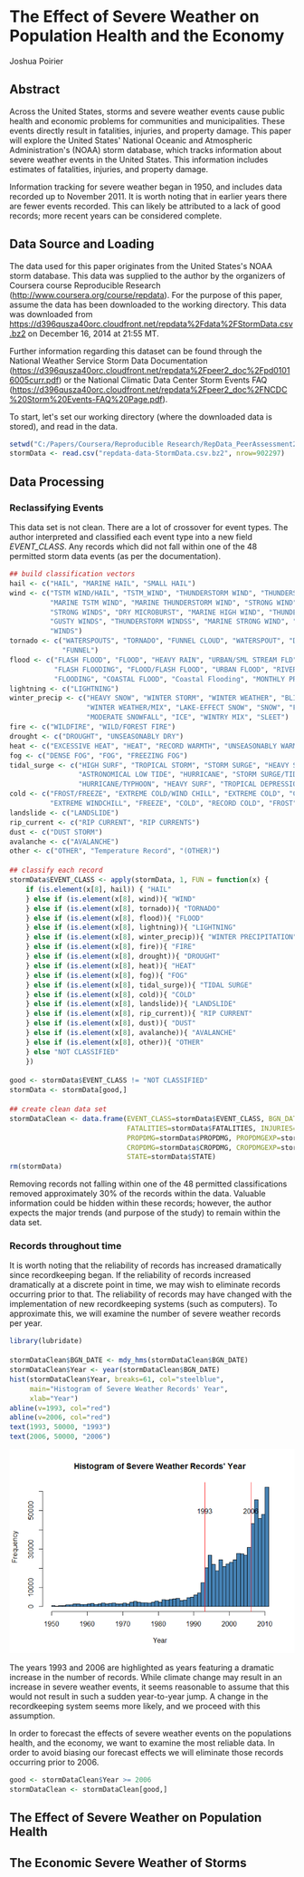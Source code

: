 # The Effect of Severe Weather on Population Health and the Economy
Joshua Poirier

## Abstract
Across the United States, storms and severe weather events cause public health and economic problems for communities and municipalities.  These events directly result in fatalities, injuries, and property damage.  This paper will explore the United States' National Oceanic and Atmospheric Administration's (NOAA) storm database, which tracks information about severe weather events in the United States.  This information includes estimates of fatalities, injuries, and property damage.

Information tracking for severe weather began in 1950, and includes data recorded up to November 2011.  It is worth noting that in earlier years there are fewer events recorded.  This can likely be attributed to a lack of good records; more recent years can be considered complete.

## Data Source and Loading

The data used for this paper originates from the United States's NOAA storm database.  This data was supplied to the author by the organizers of Coursera course Reproducible Research (http://www.coursera.org/course/repdata).  For the purpose of this paper, assume the data has been downloaded to the working directory.  This data was downloaded from https://d396qusza40orc.cloudfront.net/repdata%2Fdata%2FStormData.csv.bz2 on December 16, 2014 at 21:55 MT.

Further information regarding this dataset can be found through the National Weather Service Storm Data Documentation (https://d396qusza40orc.cloudfront.net/repdata%2Fpeer2_doc%2Fpd01016005curr.pdf) or the National Climatic Data Center Storm Events FAQ (https://d396qusza40orc.cloudfront.net/repdata%2Fpeer2_doc%2FNCDC%20Storm%20Events-FAQ%20Page.pdf).

To start, let's set our working directory (where the downloaded data is stored), and read in the data.


```r
setwd("C:/Papers/Coursera/Reproducible Research/RepData_PeerAssessment2_Data")
stormData <- read.csv("repdata-data-StormData.csv.bz2", nrow=902297)
```

## Data Processing

### Reclassifying Events
This data set is not clean.  There are a lot of crossover for event types.  The author interpreted and classified each event type into a new field *EVENT_CLASS*.  Any records which did not fall within one of the 48 permitted storm data events (as per the documentation).


```r
## build classification vectors
hail <- c("HAIL", "MARINE HAIL", "SMALL HAIL")
wind <- c("TSTM WIND/HAIL", "TSTM_WIND", "THUNDERSTORM WIND", "THUNDERSTORM WINDS", "HIGH WIND",
          "MARINE TSTM WIND", "MARINE THUNDERSTORM WIND", "STRONG WIND", "HIGH WINDS", "WIND",
          "STRONG WINDS", "DRY MICROBURST", "MARINE HIGH WIND", "THUNDERSTORM WINDS HAIL", 
          "GUSTY WINDS", "THUNDERSTORM WINDSS", "MARINE STRONG WIND", "THUNDERSTORM", "TSTM WIND (G45)",
          "WINDS")
tornado <- c("WATERSPOUTS", "TORNADO", "FUNNEL CLOUD", "WATERSPOUT", "DUST DEVEL", "FUNNEL CLOUDS",
             "FUNNEL")
flood <- c("FLASH FLOOD", "FLOOD", "HEAVY RAIN", "URBAN/SML STREAM FLD", "URBAN FLOODING", 
           "FLASH FLOODING", "FLOOD/FLASH FLOOD", "URBAN FLOOD", "RIVER FLOOD", "COASTAL FLOODING", 
           "FLOODING", "COASTAL FLOOD", "Coastal Flooding", "MONTHLY PRECIPITATION")
lightning <- c("LIGHTNING")
winter_precip <- c("HEAVY SNOW", "WINTER STORM", "WINTER WEATHER", "BLIZZARD", "ICE STORM", 
                   "WINTER WEATHER/MIX", "LAKE-EFFECT SNOW", "SNOW", "FREEZING RAIN", "LIGHT SNOW",
                   "MODERATE SNOWFALL", "ICE", "WINTRY MIX", "SLEET")
fire <- c("WILDFIRE", "WILD/FOREST FIRE")
drought <- c("DROUGHT", "UNSEASONABLY DRY")
heat <- c("EXCESSIVE HEAT", "HEAT", "RECORD WARMTH", "UNSEASONABLY WARM", "RECORD HEAT", "HEAT WAVE")
fog <- c("DENSE FOG", "FOG", "FREEZING FOG")
tidal_surge <- c("HIGH SURF", "TROPICAL STORM", "STORM SURGE", "HEAVY SURF/HIGH SURF",
                 "ASTRONOMICAL LOW TIDE", "HURRICANE", "STORM SURGE/TIDE", "ASTRONOMICAL HIGH TIDE",
                 "HURRICANE/TYPHOON", "HEAVY SURF", "TROPICAL DEPRESSION")
cold <- c("FROST/FREEZE", "EXTREME COLD/WIND CHILL", "EXTREME COLD", "COLD/WIND CHILL",
          "EXTREME WINDCHILL", "FREEZE", "COLD", "RECORD COLD", "FROST")
landslide <- c("LANDSLIDE")
rip_current <- c("RIP CURRENT", "RIP CURRENTS")
dust <- c("DUST STORM")
avalanche <- c("AVALANCHE")
other <- c("OTHER", "Temperature Record", "(OTHER)")

## classify each record
stormData$EVENT_CLASS <- apply(stormData, 1, FUN = function(x) {
    if (is.element(x[8], hail)) { "HAIL"
    } else if (is.element(x[8], wind)){ "WIND"
    } else if (is.element(x[8], tornado)){ "TORNADO"
    } else if (is.element(x[8], flood)){ "FLOOD"
    } else if (is.element(x[8], lightning)){ "LIGHTNING"
    } else if (is.element(x[8], winter_precip)){ "WINTER PRECIPITATION"
    } else if (is.element(x[8], fire)){ "FIRE"
    } else if (is.element(x[8], drought)){ "DROUGHT"
    } else if (is.element(x[8], heat)){ "HEAT"
    } else if (is.element(x[8], fog)){ "FOG"
    } else if (is.element(x[8], tidal_surge)){ "TIDAL SURGE"
    } else if (is.element(x[8], cold)){ "COLD"
    } else if (is.element(x[8], landslide)){ "LANDSLIDE"
    } else if (is.element(x[8], rip_current)){ "RIP CURRENT"
    } else if (is.element(x[8], dust)){ "DUST"
    } else if (is.element(x[8], avalanche)){ "AVALANCHE"
    } else if (is.element(x[8], other)){ "OTHER"
    } else "NOT CLASSIFIED"
    })

good <- stormData$EVENT_CLASS != "NOT CLASSIFIED"
stormData <- stormData[good,]

## create clean data set
stormDataClean <- data.frame(EVENT_CLASS=stormData$EVENT_CLASS, BGN_DATE=stormData$BGN_DATE,
                             FATALITIES=stormData$FATALITIES, INJURIES=stormData$INJURIES,
                             PROPDMG=stormData$PROPDMG, PROPDMGEXP=stormData$PROPDMGEXP,
                             CROPDMG=stormData$CROPDMG, CROPDMGEXP=stormData$CROPDMGEXP,
                             STATE=stormData$STATE)
rm(stormData)
```

Removing records not falling within one of the 48 permitted classifications removed approximately 30% of the records within the data.  Valuable information could be hidden within these records; however, the author expects the major trends (and purpose of the study) to remain within the data set.

### Records throughout time

It is worth noting that the reliability of records has increased dramatically since recordkeeping began.  If the reliability of records increased dramatically at a discrete point in time, we may wish to eliminate records occurring prior to that.  The reliability of records may have changed with the implementation of new recordkeeping systems (such as computers).  To approximate this, we will examine the number of severe weather records per year.


```r
library(lubridate)

stormDataClean$BGN_DATE <- mdy_hms(stormDataClean$BGN_DATE)
stormDataClean$Year <- year(stormDataClean$BGN_DATE)
hist(stormDataClean$Year, breaks=61, col="steelblue",
     main="Histogram of Severe Weather Records' Year",
     xlab="Year")
abline(v=1993, col="red")
abline(v=2006, col="red")
text(1993, 50000, "1993")
text(2006, 50000, "2006")
```

![plot of chunk unnamed-chunk-3](./PA2_files/figure-html/unnamed-chunk-3.png) 

The years 1993 and 2006 are highlighted as years featuring a dramatic increase in the number of records.  While climate change may result in an increase in severe weather events, it seems reasonable to assume that this would not result in such a sudden year-to-year jump.  A change in the recordkeeping system seems more likely, and we proceed with this assumption.

In order to forecast the effects of severe weather events on the populations health, and the economy, we want to examine the most reliable data.  In order to avoid biasing our forecast effects we will eliminate those records occurring prior to 2006.


```r
good <- stormDataClean$Year >= 2006
stormDataClean <- stormDataClean[good,]
```

## The Effect of Severe Weather on Population Health


## The Economic Severe Weather of Storms

